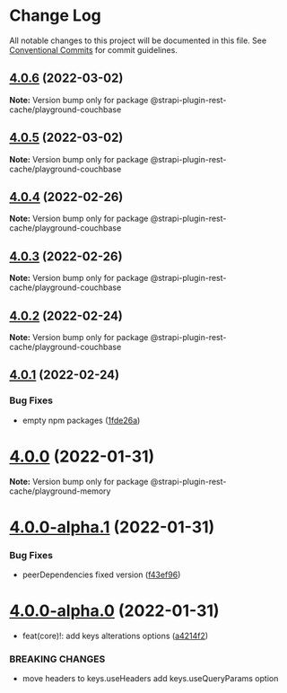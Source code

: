 # Change Log

All notable changes to this project will be documented in this file.
See [Conventional Commits](https://conventionalcommits.org) for commit guidelines.

## [4.0.6](https://github.com/strapi-community/strapi-plugin-rest-cache/compare/v4.0.5...v4.0.6) (2022-03-02)

**Note:** Version bump only for package @strapi-plugin-rest-cache/playground-couchbase





## [4.0.5](https://github.com/strapi-community/strapi-plugin-rest-cache/compare/v4.0.4...v4.0.5) (2022-03-02)

**Note:** Version bump only for package @strapi-plugin-rest-cache/playground-couchbase





## [4.0.4](https://github.com/strapi-community/strapi-plugin-rest-cache/compare/v4.0.3...v4.0.4) (2022-02-26)

**Note:** Version bump only for package @strapi-plugin-rest-cache/playground-couchbase





## [4.0.3](https://github.com/strapi-community/strapi-plugin-rest-cache/compare/v4.0.2...v4.0.3) (2022-02-26)

**Note:** Version bump only for package @strapi-plugin-rest-cache/playground-couchbase





## [4.0.2](https://github.com/strapi-community/strapi-plugin-rest-cache/compare/v4.0.1...v4.0.2) (2022-02-24)

**Note:** Version bump only for package @strapi-plugin-rest-cache/playground-couchbase





## [4.0.1](https://github.com/strapi-community/strapi-plugin-rest-cache/compare/v4.0.0...v4.0.1) (2022-02-24)


### Bug Fixes

* empty npm packages ([1fde26a](https://github.com/strapi-community/strapi-plugin-rest-cache/commit/1fde26a1da956c854661b036bc48483c49f9f75e))





# [4.0.0](https://github.com/strapi-community/strapi-plugin-rest-cache/compare/v4.0.0-alpha.1...v4.0.0) (2022-01-31)

**Note:** Version bump only for package @strapi-plugin-rest-cache/playground-memory





# [4.0.0-alpha.1](https://github.com/strapi-community/strapi-plugin-rest-cache/compare/v4.0.0-alpha.0...v4.0.0-alpha.1) (2022-01-31)


### Bug Fixes

* peerDependencies fixed version ([f43ef96](https://github.com/strapi-community/strapi-plugin-rest-cache/commit/f43ef96b87c274618ecd041b733ecfa22c824c74))





# [4.0.0-alpha.0](https://github.com/strapi-community/strapi-plugin-rest-cache/compare/v1.0.1-alpha.0...v4.0.0-alpha.0) (2022-01-31)


* feat(core)!: add keys alterations options ([a4214f2](https://github.com/strapi-community/strapi-plugin-rest-cache/commit/a4214f2fb90259400c1c5a9701b83221ac2fa1bb))


### BREAKING CHANGES

* move headers to keys.useHeaders
add keys.useQueryParams option
